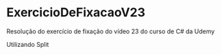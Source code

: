 # ExercicioDeFixacaoV23

Resolução do exercício de fixação do vídeo 23 do curso de C# da Udemy
 
Utilizando Split

